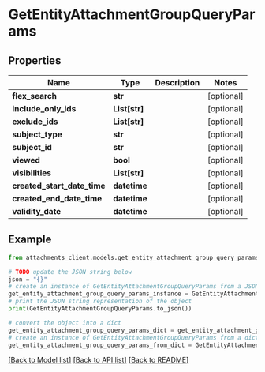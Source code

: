 # GetEntityAttachmentGroupQueryParams


## Properties

Name | Type | Description | Notes
------------ | ------------- | ------------- | -------------
**flex_search** | **str** |  | [optional] 
**include_only_ids** | **List[str]** |  | [optional] 
**exclude_ids** | **List[str]** |  | [optional] 
**subject_type** | **str** |  | [optional] 
**subject_id** | **str** |  | [optional] 
**viewed** | **bool** |  | [optional] 
**visibilities** | **List[str]** |  | [optional] 
**created_start_date_time** | **datetime** |  | [optional] 
**created_end_date_time** | **datetime** |  | [optional] 
**validity_date** | **datetime** |  | [optional] 

## Example

```python
from attachments_client.models.get_entity_attachment_group_query_params import GetEntityAttachmentGroupQueryParams

# TODO update the JSON string below
json = "{}"
# create an instance of GetEntityAttachmentGroupQueryParams from a JSON string
get_entity_attachment_group_query_params_instance = GetEntityAttachmentGroupQueryParams.from_json(json)
# print the JSON string representation of the object
print(GetEntityAttachmentGroupQueryParams.to_json())

# convert the object into a dict
get_entity_attachment_group_query_params_dict = get_entity_attachment_group_query_params_instance.to_dict()
# create an instance of GetEntityAttachmentGroupQueryParams from a dict
get_entity_attachment_group_query_params_from_dict = GetEntityAttachmentGroupQueryParams.from_dict(get_entity_attachment_group_query_params_dict)
```
[[Back to Model list]](../README.md#documentation-for-models) [[Back to API list]](../README.md#documentation-for-api-endpoints) [[Back to README]](../README.md)


